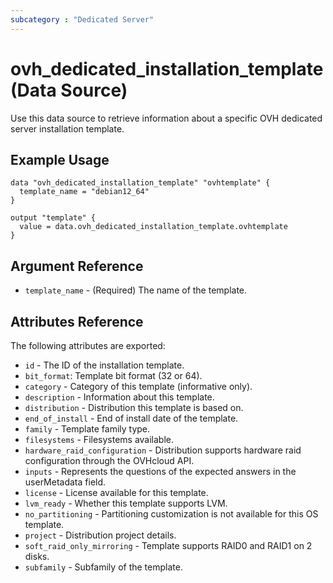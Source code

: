 ```yaml
---
subcategory : "Dedicated Server"
---
```


# ovh_dedicated_installation_template (Data Source)

Use this data source to retrieve information about a specific OVH dedicated server installation template.

## Example Usage

```hcl
data "ovh_dedicated_installation_template" "ovhtemplate" {
  template_name = "debian12_64"
}

output "template" {
  value = data.ovh_dedicated_installation_template.ovhtemplate
}
```

## Argument Reference

* `template_name` - (Required) The name of the template.

## Attributes Reference

The following attributes are exported:

* `id` - The ID of the installation template.
* `bit_format`: Template bit format (32 or 64).
* `category` - Category of this template (informative only).
* `description` - Information about this template.
* `distribution` - Distribution this template is based on.
* `end_of_install` - End of install date of the template.
* `family` - Template family type.
* `filesystems` - Filesystems available.
* `hardware_raid_configuration` - Distribution supports hardware raid configuration through the OVHcloud API.
* `inputs` - Represents the questions of the expected answers in the userMetadata field.
* `license` - License available for this template.
* `lvm_ready` - Whether this template supports LVM.
* `no_partitioning` - Partitioning customization is not available for this OS template.
* `project` - Distribution project details.
* `soft_raid_only_mirroring` - Template supports RAID0 and RAID1 on 2 disks.
* `subfamily` - Subfamily of the template.

